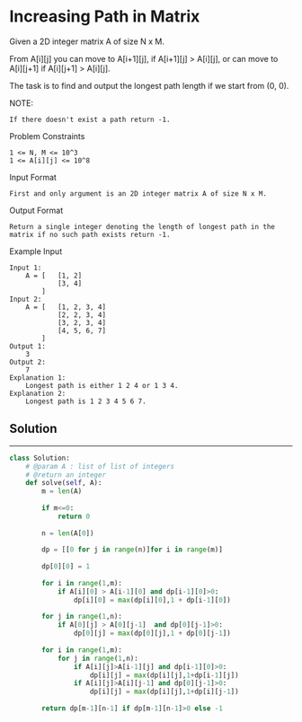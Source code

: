 <h1>Increasing Path in Matrix</h1>

<p>
Given a 2D integer matrix A of size N x M.

From A[i][j] you can move to A[i+1][j], if A[i+1][j] > A[i][j], or can move to A[i][j+1] if A[i][j+1] > A[i][j].

The task is to find and output the longest path length if we start from (0, 0).

NOTE:

    If there doesn't exist a path return -1.
Problem Constraints

    1 <= N, M <= 10^3
    1 <= A[i][j] <= 10^8
Input Format
    
    First and only argument is an 2D integer matrix A of size N x M.
Output Format
    
    Return a single integer denoting the length of longest path in the matrix if no such path exists return -1.
Example Input

    Input 1:
        A = [   [1, 2]
                [3, 4]
            ]
    Input 2:
        A = [   [1, 2, 3, 4]
                [2, 2, 3, 4]
                [3, 2, 3, 4]
                [4, 5, 6, 7]
            ]
    Output 1:
        3
    Output 2:
        7
    Explanation 1:
        Longest path is either 1 2 4 or 1 3 4.
    Explanation 2:
        Longest path is 1 2 3 4 5 6 7.

<h2>Solution</h2>

***

```python
class Solution:
    # @param A : list of list of integers
    # @return an integer
    def solve(self, A):
        m = len(A)
    
        if m<=0:
            return 0
        
        n = len(A[0])
        
        dp = [[0 for j in range(n)]for i in range(m)]
    
        dp[0][0] = 1
        
        for i in range(1,m):
            if A[i][0] > A[i-1][0] and dp[i-1][0]>0:
                dp[i][0] = max(dp[i][0],1 + dp[i-1][0])
                
        for j in range(1,n):
            if A[0][j] > A[0][j-1]  and dp[0][j-1]>0:
                dp[0][j] = max(dp[0][j],1 + dp[0][j-1])
        
        for i in range(1,m):
            for j in range(1,n):
                if A[i][j]>A[i-1][j] and dp[i-1][0]>0:
                    dp[i][j] = max(dp[i][j],1+dp[i-1][j])
                if A[i][j]>A[i][j-1] and dp[0][j-1]>0:
                    dp[i][j] = max(dp[i][j],1+dp[i][j-1])
                    
        return dp[m-1][n-1] if dp[m-1][n-1]>0 else -1
```